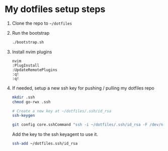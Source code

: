 
My dotfiles setup steps
=======================

1. Clone the repo to `~/dotfiles`

1. Run the bootstrap

    ```bash
    ./bootstrap.sh
    ```

1. Install nvim plugins

    ```
    nvim
    :PlugInstall
    :UpdateRemotePlugins
    :q!
    :q!
    ```

1. If needed, setup a new ssh key for pushing / pulling my dotfiles repo

    ```bash
    mkdir .ssh
    chmod go-rwx .ssh

    # Create a new key at ~/dotfiles/.ssh/id_rsa
    ssh-keygen

    git config core.sshCommand "ssh -i ~/dotfiles/.ssh/id_rsa -F /dev/null"
    ```

    Add the key to the ssh keyagent to use it.

    ```bash
    ssh-add ~/dotfiles.ssh/id_rsa
    ```
